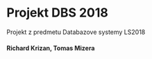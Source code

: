 # Projekt DBS 2018

Projekt z predmetu Databazove systemy LS2018

#### Richard Krizan, Tomas Mizera
